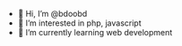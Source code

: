 - 👋 Hi, I’m @bdoobd
- 👀 I’m interested in php, javascript
- 🌱 I’m currently learning web development

<!---
bdoobd/bdoobd is a ✨ special ✨ repository because its `README.md` (this file) appears on your GitHub profile.
You can click the Preview link to take a look at your changes.
--->
